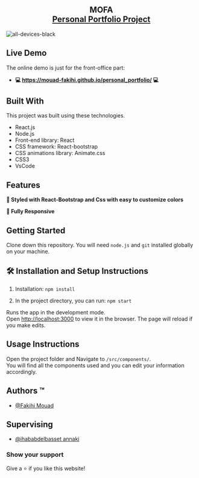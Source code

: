 <h2 align="center">
  MOFA<br/>
  <a href="https://mouad-fakihi.github.io/personal_portfolio/" target="_blank">Personal Portfolio Project</a>
</h2>

![all-devices-black](https://user-images.githubusercontent.com/101474129/211194013-2734944c-9ae3-4b4e-bfa2-149e8f7a48c8.png)

## Live Demo
The online demo is just for the front-office part:

- **💻 https://mouad-fakihi.github.io/personal_portfolio/ 💻**

## Built With

This project was built using these technologies.

- React.js
- Node.js
- Front-end library: React
- CSS framework: React-bootstrap
- CSS animations library: Animate.css
- CSS3
- VsCode

## Features

**🎨 Styled with React-Bootstrap and Css with easy to customize colors**

**📱 Fully Responsive**

## Getting Started

Clone down this repository. You will need `node.js` and `git` installed globally on your machine.

## 🛠 Installation and Setup Instructions

1. Installation: `npm install`

2. In the project directory, you can run: `npm start`

Runs the app in the development mode.\
Open [http://localhost:3000](http://localhost:3000) to view it in the browser.
The page will reload if you make edits.

## Usage Instructions

Open the project folder and Navigate to `/src/components/`. <br/>
You will find all the components used and you can edit your information accordingly.

## Authors ™️

- [@Fakihi Mouad](https://github.com/MOFA01)

## Supervising

- [@ihababdelbasset annaki](https://github.com/thefledgedhurricane)

### Show your support

Give a ⭐ if you like this website!
